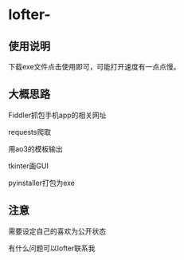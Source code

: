 # lofter-

## 使用说明
下载exe文件点击使用即可，可能打开速度有一点点慢。

## 大概思路

Fiddler抓包手机app的相关网址

requests爬取

用ao3的模板输出

tkinter画GUI

pyinstaller打包为exe

## 注意
需要设定自己的喜欢为公开状态

有什么问题可以lofter联系我
